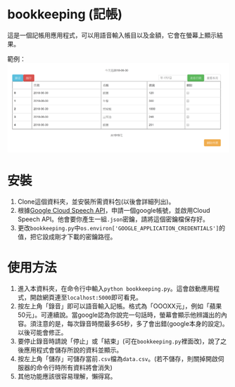 # bookkeeping (記帳)

這是一個記帳用應用程式，可以用語音輸入帳目以及金額，它會在螢幕上顯示結果。

範例：
![alt text](sample.png)

# 安裝

1. Clone這個資料夾，並安裝所需資料包(以後會詳細列出)。
2. 根據[Google Cloud Speech API](https://github.com/GoogleCloudPlatform/python-docs-samples/tree/master/speech/cloud-client)，申請一個google帳號，並啟用Cloud Speech API。他會要你產生一組`.json`密鑰，請將這個密鑰檔保存好。
3. 更改`bookkeeping.py`中`os.environ['GOOGLE_APPLICATION_CREDENTIALS']`的值，把它設成剛才下載的密鑰路徑。

# 使用方法

1. 進入本資料夾，在命令行中輸入`python bookkeeping.py`。這會啟動應用程式，開啟網頁連至`localhost:5000`即可看見。
2. 按左上角「錄音」即可以語音輸入記帳。格式為「OOOXX元」，例如「蘋果50元」。可連續說。當google認為你說完一句話時，螢幕會顯示他辨識出的內容。須注意的是，每次錄音時間最多65秒，多了會出錯(google本身的設定)。以後可能會修正。
3. 要停止錄音時請說「停止」或「結束」(可在`bookkeeping.py`裡面改)，說了之後應用程式會儲存所說的資料並顯示。
4. 按左上角「儲存」可儲存當前`.csv`檔為`data.csv`。(若不儲存，則關掉開啟伺服器的命令行時所有資料將會消失)
5. 其他功能應該很容易理解，懶得寫。
